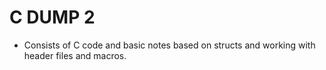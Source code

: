 # C DUMP 2
- Consists of C code and basic notes based on structs and working with header files and macros.
